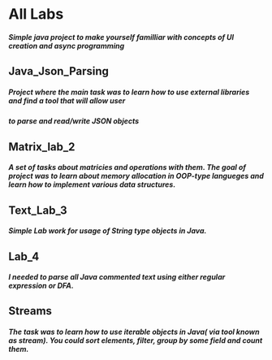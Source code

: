 # All Labs
##### Simple java project to make yourself familliar with concepts of UI creation and async programming
## Java_Json_Parsing
##### Project where the main task was to learn how to use external libraries and find a tool that will allow user
##### to parse and read/write JSON objects
## Matrix_lab_2
##### A set of tasks about matricies and operations with them. The goal of project was to learn about memory allocation in OOP-type langueges and learn how to implement various data structures.
## Text_Lab_3
##### Simple Lab work for usage of String type objects in Java.
## Lab_4
##### I needed to parse all Java commented text using either regular expression or DFA.
## Streams 
##### The task was to learn how to use iterable objects in Java( via tool known as stream). You could sort elements, filter, group by some field and count them.
